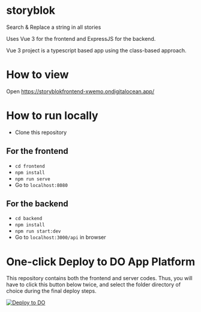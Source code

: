 # storyblok

Search & Replace a string in all stories

Uses Vue 3 for the frontend and ExpressJS for the backend.

Vue 3 project is a typescript based app using the class-based approach.

# How to view

Open https://storyblokfrontend-xwemo.ondigitalocean.app/

# How to run locally

- Clone this repository

## For the frontend

- `cd frontend`
- `npm install`
- `npm run serve`
- Go to `localhost:8080`

## For the backend

- `cd backend`
- `npm install`
- `npm run start:dev`
- Go to `localhost:3000/api` in browser

# One-click Deploy to DO App Platform

This repository contains both the frontend and server codes. Thus, you will have to click this button below twice, and select the folder directory of choice during the final deploy steps.

[![Deploy to DO](https://www.deploytodo.com/do-btn-blue.svg)](https://cloud.digitalocean.com/apps/new?repo=https://github.com/seanmavley/storyblok/tree/master)
